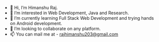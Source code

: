 - 👋 Hi, I’m Himanshu Raj.
- 👀 I’m interested in Web Development, Java and Research.
- 🌱 I’m currently learning Full Stack Web Development and trying hands on Android development.
- 💞️ I’m looking to collaborate on any platform.
- 📫 You can mail me at - rajhimanshu203@gmail.com

<!---
rajhimanshu203/rajhimanshu203 is a ✨ special ✨ repository because its `README.md` (this file) appears on your GitHub profile.
You can click the Preview link to take a look at your changes.
--->
